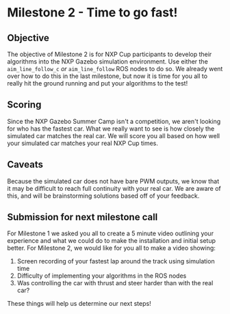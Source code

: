 # Milestone 2 - Time to go fast!

## Objective

The objective of Milestone 2 is for NXP Cup participants to develop their algorithms into the NXP Gazebo simulation environment. Use either the `aim_line_follow_c` _or_ `aim_line_follow` ROS nodes to do so. We already went over how to do this in the last milestone, but now it is time for you all to really hit the ground running and put your algorithms to the test!

## Scoring

Since the NXP Gazebo Summer Camp isn't a competition, we aren't looking for who has the fastest car. What we really want to see is how closely the simulated car matches the real car. We will score you all based on how well your simulated car matches your real NXP Cup times.

## Caveats

Because the simulated car does not have bare PWM outputs, we know that it may be difficult to reach full continuity with your real car. We are aware of this, and will be brainstorming solutions based off of your feedback.

## Submission for next milestone call

For Milestone 1 we asked you all to create a 5 minute video outlining your experience and what we could do to make the installation and initial setup better. For Milestone 2, we would like for you all to make a video showing:

1. Screen recording of your fastest lap around the track using simulation time
2. Difficulty of implementing your algorithms in the ROS nodes
3. Was controlling the car with thrust and steer harder than with the real car?

These things will help us determine our next steps!



